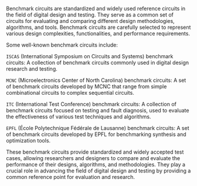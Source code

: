 Benchmark circuits are standardized and widely used reference circuits in the field of digital design and testing. They serve as a common set of circuits for evaluating and comparing different design methodologies, algorithms, and tools. Benchmark circuits are carefully selected to represent various design complexities, functionalities, and performance requirements.

Some well-known benchmark circuits include:

```ISCAS``` (International Symposium on Circuits and Systems) benchmark circuits: A collection of benchmark circuits commonly used in digital design research and testing.

```MCNC``` (Microelectronics Center of North Carolina) benchmark circuits: A set of benchmark circuits developed by MCNC that range from simple combinational circuits to complex sequential circuits.

```ITC``` (International Test Conference) benchmark circuits: A collection of benchmark circuits focused on testing and fault diagnosis, used to evaluate the effectiveness of various test techniques and algorithms.

```EPFL``` (École Polytechnique Fédérale de Lausanne) benchmark circuits: A set of benchmark circuits developed by EPFL for benchmarking synthesis and optimization tools.

These benchmark circuits provide standardized and widely accepted test cases, allowing researchers and designers to compare and evaluate the performance of their designs, algorithms, and methodologies. They play a crucial role in advancing the field of digital design and testing by providing a common reference point for evaluation and research.
